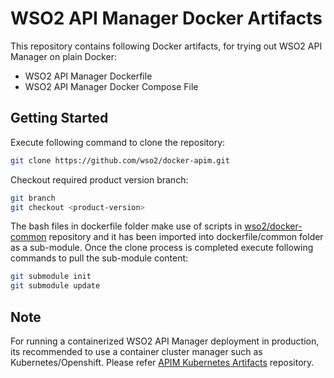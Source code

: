 # WSO2 API Manager Docker Artifacts

This repository contains following Docker artifacts, for trying out WSO2 API Manager on plain Docker:
- WSO2 API Manager Dockerfile
- WSO2 API Manager Docker Compose File

## Getting Started

Execute following command to clone the repository:

```bash
git clone https://github.com/wso2/docker-apim.git
```

Checkout required product version branch:

```bash
git branch
git checkout <product-version>
```

The bash files in dockerfile folder make use of scripts in [wso2/docker-common](https://github.com/wso2/docker-common) repository
and it has been imported into dockerfile/common folder as a sub-module. Once the clone process is completed execute following 
commands to pull the sub-module content:

```bash
git submodule init
git submodule update
```
## Note
For running a containerized WSO2 API Manager deployment in production, its recommended to use a container cluster manager such as Kubernetes/Openshift. Please refer [APIM Kubernetes Artifacts](https://github.com/wso2/kubernetes-apim/) repository.
